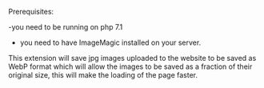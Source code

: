 Prerequisites:

-you need to be running on php 7.1
- you need to have ImageMagic installed on your server.

This extension will save jpg images uploaded to the website to be saved as WebP format which will allow the images to be saved as a fraction of their original size, this will make the loading of the page faster.
